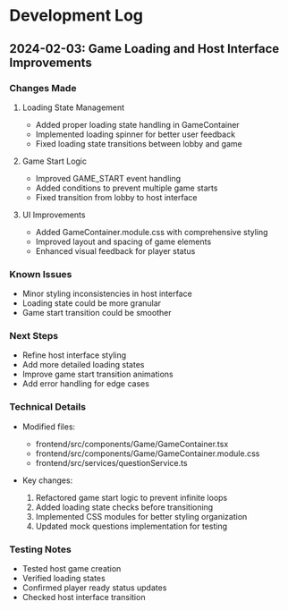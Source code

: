 # Development Log

## 2024-02-03: Game Loading and Host Interface Improvements

### Changes Made
1. Loading State Management
   - Added proper loading state handling in GameContainer
   - Implemented loading spinner for better user feedback
   - Fixed loading state transitions between lobby and game

2. Game Start Logic
   - Improved GAME_START event handling
   - Added conditions to prevent multiple game starts
   - Fixed transition from lobby to host interface

3. UI Improvements
   - Added GameContainer.module.css with comprehensive styling
   - Improved layout and spacing of game elements
   - Enhanced visual feedback for player status

### Known Issues
- Minor styling inconsistencies in host interface
- Loading state could be more granular
- Game start transition could be smoother

### Next Steps
- Refine host interface styling
- Add more detailed loading states
- Improve game start transition animations
- Add error handling for edge cases

### Technical Details
- Modified files:
  - frontend/src/components/Game/GameContainer.tsx
  - frontend/src/components/Game/GameContainer.module.css
  - frontend/src/services/questionService.ts

- Key changes:
  1. Refactored game start logic to prevent infinite loops
  2. Added loading state checks before transitioning
  3. Implemented CSS modules for better styling organization
  4. Updated mock questions implementation for testing

### Testing Notes
- Tested host game creation
- Verified loading states
- Confirmed player ready status updates
- Checked host interface transition
